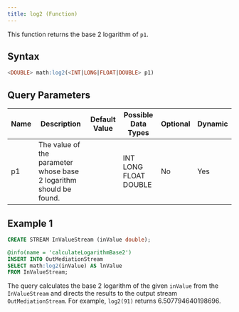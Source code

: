 ```yaml
---
title: log2 (Function)
---
```


This function returns the base 2 logarithm of `p1`.

## Syntax

```sql
<DOUBLE> math:log2(<INT|LONG|FLOAT|DOUBLE> p1)
```

## Query Parameters

| Name | Description | Default Value | Possible Data Types   | Optional | Dynamic |
|------|-------------|---------------|-----------------------|----------|---------|
| p1   | The value of the parameter whose base 2 logarithm should be found. |               | INT LONG FLOAT DOUBLE | No       | Yes     |

## Example 1

```sql
CREATE STREAM InValueStream (inValue double);

@info(name = 'calculateLogarithmBase2')
INSERT INTO OutMediationStream
SELECT math:log2(inValue) AS lnValue
FROM InValueStream;
```

The query calculates the base 2 logarithm of the given `inValue` from the `InValueStream` and directs the results to the output stream `OutMediationStream`. For example, `log2(91)` returns 6.507794640198696.
